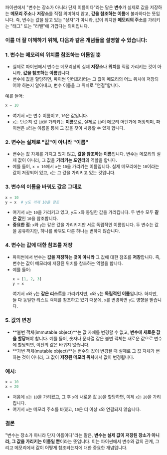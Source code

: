 파이썬에서 "변수는 장소가 아니라 단지 이름이다"라는 말은 **변수**가 실제로 값을 저장하는 **메모리 주소**나 **저장소**를 직접 의미하지 않고, **값을 참조하는 이름**에 불과하다는 뜻입니다. 즉, 변수는 값을 담고 있는 "상자"가 아니라, 값이 위치한 **메모리의 주소**를 가리키는 "태그" 또는 "라벨"에 가깝다는 의미입니다.

### 이를 더 잘 이해하기 위해, 다음과 같은 개념들을 설명할 수 있습니다:

### 1. **변수는 메모리의 위치를 참조하는 이름일 뿐**
   - 실제로 파이썬에서 변수는 메모리상의 실제 **저장소**나 **위치**를 직접 가리키는 것이 아니라, **값을 참조하는 이름**입니다. 
   - 변수에 값을 할당하면, 파이썬 인터프리터는 그 값이 메모리의 어느 위치에 저장되어야 하는지 알아내고, 변수 이름을 그 위치로 "연결"합니다. 
   
   예를 들어:
   ```python
   x = 10
   ```
   - 여기서 `x`는 변수 이름이고, `10`은 값입니다.
   - `x`는 단순히 값 `10`을 가리키는 **이름**으로, 실제로 `10`이 메모리 어딘가에 저장되며, 파이썬은 `x`라는 이름을 통해 그 값을 찾아 사용할 수 있게 합니다.

### 2. **변수는 실제로 "값"이 아니라 "이름"**
   - 변수는 값 자체를 가지고 있지 않고, **값을 참조하는 이름**입니다. 변수는 메모리의 실제 값이 아니라, 그 값을 **가리키는 포인터**의 역할을 합니다.
   - 예를 들어, `x = 10`에서 `x`는 `10`을 가리키는 이름입니다. 실제 메모리에는 `10`이라는 값이 저장되어 있고, `x`는 그 값을 가리키고 있는 것입니다.

### 3. **변수의 이름을 바꿔도 값은 그대로**
   ```python
   x = 10
   y = x  # y도 이제 10을 참조
   ```
   - 여기서 `x`는 `10`을 가리키고 있고, `y`도 `x`와 동일한 값을 가리킵니다. 두 변수 모두 **같은 값**인 `10`을 참조합니다. 
   - **중요한 점**: `x`와 `y`는 같은 값을 가리키지만 서로 독립적인 이름입니다. 두 변수는 값을 공유하지만, 하나를 바꿔도 다른 하나는 변하지 않습니다.

### 4. **변수는 값에 대한 참조를 저장**
   - 파이썬에서 변수는 **값을 저장하는 것이 아니라** 그 값에 대한 참조를 **저장**합니다. 즉, 변수는 값이 메모리에 저장된 위치를 참조하는 역할을 합니다.
   - 예를 들어:
     ```python
     x = [1, 2, 3]
     y = x
     ```
     여기서 `x`와 `y`는 **같은 리스트**를 가리키지만, `x`와 `y`는 **독립적인 이름**입니다. 하지만, 둘 다 동일한 리스트 객체를 참조하고 있기 때문에, `x`를 변경하면 `y`도 영향을 받습니다.

### 5. **값의 변경**
   - **불변 객체(immutable object)**는 값 자체를 변경할 수 없고, **변수에 새로운 값을 할당**해야 합니다. 예를 들어, 숫자나 문자열 같은 불변 객체는 새로운 값으로 변수에 할당되면, 이전의 값은 바뀌지 않습니다.
   - **가변 객체(mutable object)**는 변수의 값이 변경될 때 실제로 그 값 자체가 변하는 것이 아니라, 그 값이 **저장된 메모리 위치**에서 값이 변경됩니다.

### 예시:

```python
x = 10
x = 20
```
- 처음에 `x`는 `10`을 가리켰고, 그 후 `x`에 새로운 값 `20`을 할당하면, 이제 `x`는 `20`을 가리킵니다. 
- 여기서 `x`는 메모리 주소를 바꿨고, `10`은 더 이상 `x`와 연결되지 않습니다.

### 결론
"변수는 장소가 아니라 단지 이름이다"라는 말은, **변수는 실제 값이 저장된 장소가 아니라, 그 값을 가리키는 이름일 뿐**이라는 뜻입니다. 이는 파이썬에서 변수와 값의 관계, 그리고 메모리에서 값이 어떻게 참조되는지에 대한 중요한 개념입니다.